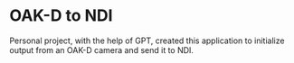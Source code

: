 # OAK-D to NDI

Personal project, with the help of GPT, created this application to initialize output from an OAK-D camera and send it to NDI. 
